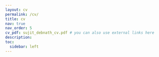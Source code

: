 ```yaml
---
layout: cv
permalink: /cv/
title: cv
nav: true
nav_order: 5
cv_pdf: sujit_debnath_cv.pdf # you can also use external links here
description: 
toc:
  sidebar: left
---
```

